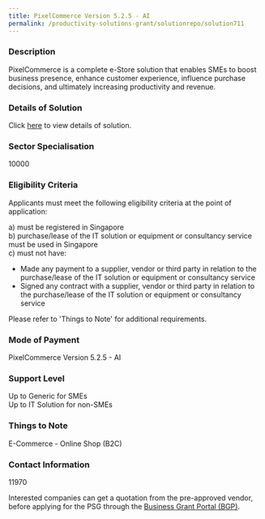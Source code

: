 ```yaml
---
title: PixelCommerce Version 5.2.5 - AI
permalink: /productivity-solutions-grant/solutionrepo/solution711
---
```


### Description

PixelCommerce is a complete e-Store solution that enables SMEs to boost business presence, enhance customer experience, influence purchase decisions, and ultimately increasing productivity and revenue.

### Details of Solution

Click <a href='PIXEL MECHANICS PTE LTD' target='_blank' rel='noopener'>here</a> to view details of solution.

### Sector Specialisation

10000

### Eligibility Criteria

Applicants must meet the following eligibility criteria at the point of application:

a) must be registered in Singapore <br>
b) purchase/lease of the IT solution or equipment or consultancy service must be used in Singapore <br>
c) must not have:
- Made any payment to a supplier, vendor or third party in relation to the purchase/lease of the IT solution or equipment or consultancy service
- Signed any contract with a supplier, vendor or third party in relation to the purchase/lease of the IT solution or equipment or consultancy service

Please refer to 'Things to Note' for additional requirements.

### Mode of Payment
PixelCommerce Version 5.2.5 - AI

### Support Level
Up to Generic for SMEs <br>
Up to IT Solution for non-SMEs

### Things to Note
E-Commerce - Online Shop (B2C)

### Contact Information
11970

Interested companies can get a quotation from the pre-approved vendor, before applying for the PSG through the <a target='_blank' rel='noopener' href='https://www.businessgrants.gov.sg/'>Business Grant Portal (BGP)</a>.
